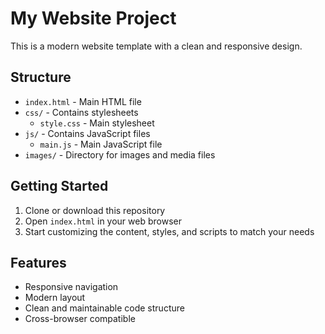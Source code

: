 # My Website Project

This is a modern website template with a clean and responsive design.

## Structure

- `index.html` - Main HTML file
- `css/` - Contains stylesheets
  - `style.css` - Main stylesheet
- `js/` - Contains JavaScript files
  - `main.js` - Main JavaScript file
- `images/` - Directory for images and media files

## Getting Started

1. Clone or download this repository
2. Open `index.html` in your web browser
3. Start customizing the content, styles, and scripts to match your needs

## Features

- Responsive navigation
- Modern layout
- Clean and maintainable code structure
- Cross-browser compatible
